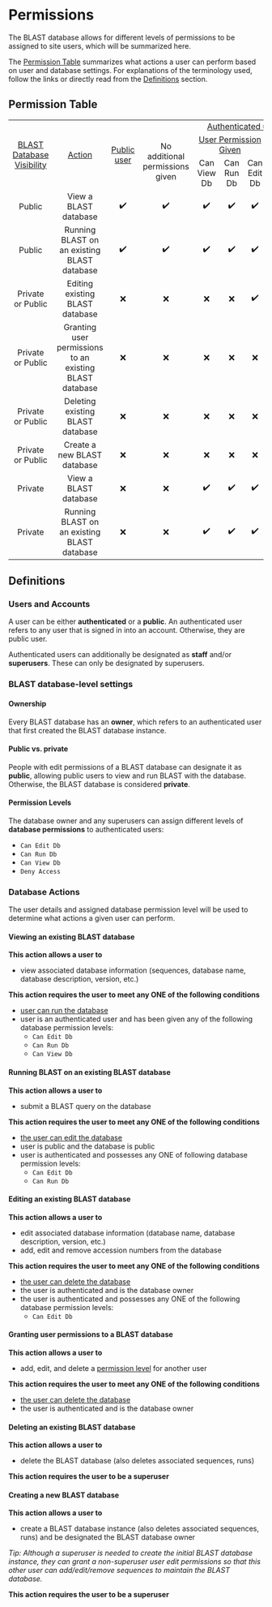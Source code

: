 # Permissions

The BLAST database allows for different levels of permissions to be assigned to site users, which will be summarized here.

The [Permission Table](#permission-table) summarizes what actions a user can perform based on user and database settings. For explanations of the terminology used, follow the links or directly read from the [Definitions](#definitions) section.

## Permission Table

<table>
	<tbody text-align=center align=center>
		<tr>
			<td rowspan=3><a href="#public-vs-private">BLAST Database Visibility</a></td>
			<td rowspan=3><a href="#database-actions">Action</a></td>
			<td rowspan=3><a href="#users-and-accounts">Public user</a></td>
			<td colspan=6><a href="#users-and-accounts">Authenticated user</a></td>
		</tr>
		<tr>
			<td rowspan=2>No additional permissions given</td>
			<td colspan=3><a href="#permission-levels">User Permission Given</a></td>
			<td rowspan=2><a href="#ownership">Owner</a></td>
			<td rowspan=2><a href="#users-and-accounts">Superuser</a></td>
		</tr>
		<tr>
			<td>Can View Db</td>
			<td>Can Run Db</td>
			<td>Can Edit Db</td>
		</tr>
		<tr>
			<td>Public</td>
			<td>View a BLAST database</td>
			<td>✔️</td>
			<td>✔️</td>
			<td>✔️</td>
			<td>✔️</td>
			<td>✔️</td>
			<td>✔️</td>
			<td>✔️</td>
		</tr>
		<tr>
			<td>Public</td>
			<td>Running BLAST on an existing BLAST database</td>
			<td>✔️</td>
			<td>✔️</td>
			<td>✔️</td>
			<td>✔️</td>
			<td>✔️</td>
			<td>✔️</td>
			<td>✔️</td>
		</tr>
		<tr>
			<td>Private or Public</td>
			<td>Editing existing BLAST database</td>
			<td>❌</td>
			<td>❌</td>
			<td>❌</td>
			<td>❌</td>
			<td>✔️</td>
			<td>✔️</td>
			<td>✔️</td>
		</tr>
		<tr>
			<td>Private or Public</td>
			<td>Granting user permissions to an existing BLAST database</td>
			<td>❌</td>
			<td>❌</td>
			<td>❌</td>
			<td>❌</td>
			<td>❌</td>
			<td>✔️</td>
			<td>✔️</td>
		</tr>
		<tr>
			<td>Private or Public</td>
			<td>Deleting existing BLAST database</td>
			<td>❌</td>
			<td>❌</td>
			<td>❌</td>
			<td>❌</td>
			<td>❌</td>
			<td>❌</td>
			<td>✔️</td>
		</tr>
		<tr>
			<td>Private or Public</td>
			<td>Create a new BLAST database</td>
			<td>❌</td>
			<td>❌</td>
			<td>❌</td>
			<td>❌</td>
			<td>❌</td>
			<td>❌</td>
			<td>✔️</td>
		</tr>
		<tr>
			<td>Private</td>
			<td>View a BLAST database</td>
			<td>❌</td>
			<td>❌</td>
			<td>✔️</td>
			<td>✔️</td>
			<td>✔️</td>
			<td>✔️</td>
			<td>✔️</td>
		</tr>
		<tr>
			<td>Private</td>
			<td>Running BLAST on an existing BLAST database</td>
			<td>❌</td>
			<td>❌</td>
			<td>✔️</td>
			<td>✔️</td>
			<td>✔️</td>
			<td>✔️</td>
			<td>✔️</td>
		</tr>
	</tbody>
</table>

## Definitions

### Users and Accounts

A user can be either **authenticated** or a **public**. An authenticated user refers to any user that is signed in into an account. Otherwise, they are public user. 

Authenticated users can additionally be designated as **staff** and/or **superusers**. These can only be designated by superusers.

### BLAST database-level settings

#### Ownership
Every BLAST database has an **owner**, which refers to an authenticated user that first created the BLAST database instance.

#### Public vs. private
People with edit permissions of a BLAST database can designate it as **public**, allowing public users to view and run BLAST with the database. Otherwise, the BLAST database is considered **private**.

#### Permission Levels
The database owner and any superusers can assign different levels of **database permissions** to authenticated users:

-   `Can Edit Db`
-   `Can Run Db`
-   `Can View Db`
-   `Deny Access`

### Database Actions

The user details and assigned database permission level will be used to determine what actions a given user can perform.

#### Viewing an existing BLAST database

**This action allows a user to**

- view associated database information (sequences, database name, database description, version, etc.)

**This action requires the user to meet any ONE of the following conditions**

-   [user can run the database](#running-blast-on-an-existing-blast-database)
-   user is an authenticated user and has been given any of the following database permission levels:
	- `Can Edit Db`
	- `Can Run Db`
	- `Can View Db`

#### Running BLAST on an existing BLAST database

**This action allows a user to**

- submit a BLAST query on the database

**This action requires the user to meet any ONE of the following conditions**

-   [the user can edit the database](#editing-an-existing-blast-database)
-   user is public and the database is public
-   user is authenticated and possesses any ONE of following database permission levels:
	- `Can Edit Db`
	- `Can Run Db`

#### Editing an existing BLAST database

**This action allows a user to**

- edit associated database information (database name, database description, version, etc.)
- add, edit and remove accession numbers from the database

**This action requires the user to meet any ONE of the following conditions**

-   [the user can delete the database](#deleting-an-existing-blast-database)
-   the user is authenticated and is the database owner
-   the user is authenticated and possesses any ONE of the following database permission levels:
	- `Can Edit Db`

#### Granting user permissions to a BLAST database

**This action allows a user to**

- add, edit, and delete a [permission level](#permission-levels) for another user

**This action requires the user to meet any ONE of the following conditions**

-   [the user can delete the database](#deleting-an-existing-blast-database)
-   the user is authenticated and is the database owner

#### Deleting an existing BLAST database

**This action allows a user to**
- delete the BLAST database (also deletes associated sequences, runs)

**This action requires the user to be a superuser**

#### Creating a new BLAST database
**This action allows a user to**
- create a BLAST database instance (also deletes associated sequences, runs) and be designated the BLAST database owner

*Tip: Although a superuser is needed to create the initial BLAST database instance, they can grant a non-superuser user edit permissions so that this other user can add/edit/remove sequences to maintain the BLAST database.*

**This action requires the user to be a superuser**


